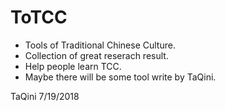 # ToTCC
 - Tools of Traditional Chinese Culture.
 - Collection of great reserach result.
 - Help people learn TCC.
 - Maybe there will be some tool write by TaQini.

TaQini 7/19/2018
